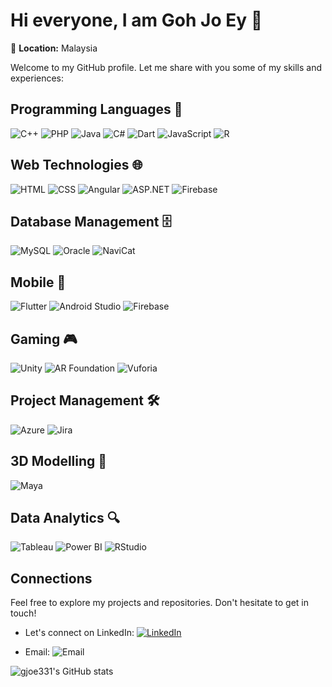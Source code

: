 # Hi everyone, I am Goh Jo Ey 👋

📍 **Location:** Malaysia <br>

Welcome to my GitHub profile. Let me share with you some of my skills and experiences:

## Programming Languages 🚀
![C++](https://img.shields.io/badge/-C%2B%2B-blue?style=flat&logo=c%2B%2B&logoColor=white)
![PHP](https://img.shields.io/badge/-PHP-blue?style=flat&logo=php&logoColor=white)
![Java](https://img.shields.io/badge/-Java-orange?style=flat&logo=java&logoColor=white)
![C#](https://img.shields.io/badge/-C%23-blueviolet?style=flat&logo=c-sharp&logoColor=white)
![Dart](https://img.shields.io/badge/-Dart-blue?style=flat&logo=dart&logoColor=white)
![JavaScript](https://img.shields.io/badge/-JavaScript-yellow?style=flat&logo=javascript&logoColor=white)
![R](https://img.shields.io/badge/-R-green?style=flat&logo=r&logoColor=white)

## Web Technologies 🌐
![HTML](https://img.shields.io/badge/-HTML-orange?style=flat&logo=html5&logoColor=white)
![CSS](https://img.shields.io/badge/-CSS-blue?style=flat&logo=css3&logoColor=white)
![Angular](https://img.shields.io/badge/-Angular-red?style=flat&logo=angular&logoColor=white)
![ASP.NET](https://img.shields.io/badge/-ASP.NET-blue?style=flat&logo=.net&logoColor=white)
![Firebase](https://img.shields.io/badge/-Firebase-orange?style=flat&logo=firebase&logoColor=white)

## Database Management 🗄️
![MySQL](https://img.shields.io/badge/-MySQL-blue?style=flat&logo=mysql&logoColor=white)
![Oracle](https://img.shields.io/badge/-Oracle-red?style=flat&logo=oracle&logoColor=white)
![NaviCat](https://img.shields.io/badge/-NaviCat-lightgrey?style=flat&logo=navicat&logoColor=white)

## Mobile 📱 
![Flutter](https://img.shields.io/badge/-Flutter-blue?style=flat&logo=flutter&logoColor=white)
![Android Studio](https://img.shields.io/badge/-Android%20Studio-green?style=flat&logo=android-studio&logoColor=white)
![Firebase](https://img.shields.io/badge/-Firebase-orange?style=flat&logo=firebase&logoColor=white)

## Gaming 🎮
![Unity](https://img.shields.io/badge/-Unity-black?style=flat&logo=unity&logoColor=white)
![AR Foundation](https://img.shields.io/badge/-AR%20Foundation-lightgrey?style=flat&logo=augmented-reality&logoColor=white)
![Vuforia](https://img.shields.io/badge/-Vuforia-blue?style=flat&logo=vuforia&logoColor=white)

## Project Management 🛠️
![Azure](https://img.shields.io/badge/-Azure%20DevOps-blue?style=flat&logo=azure-devops&logoColor=white)
![Jira](https://img.shields.io/badge/-Jira-blue?style=flat&logo=jira&logoColor=white)

## 3D Modelling 📐
![Maya](https://img.shields.io/badge/-Maya-orange?style=flat&logo=autodesk&logoColor=white)

## Data Analytics 🔍
![Tableau](https://img.shields.io/badge/-Tableau-blue?style=flat&logo=tableau&logoColor=white)
![Power BI](https://img.shields.io/badge/-Power%20BI-yellow?style=flat&logo=microsoft-power-bi&logoColor=white)
![RStudio](https://img.shields.io/badge/-RStudio-green?style=flat&logo=rstudio&logoColor=white)

## Connections
Feel free to explore my projects and repositories. Don't hesitate to get in touch!
- Let's connect on LinkedIn:
[![LinkedIn](https://img.shields.io/badge/-LinkedIn-blue?style=plastic&logo=linkedin&logoColor=white)](https://www.linkedin.com/in/jo-ey-goh-405a38194/)

- Email:
 ![Email](https://img.shields.io/badge/Email-gohjoey331%40gmail.com-blue?style=flat) 


![gjoe331's GitHub stats](https://github-readme-stats.vercel.app/api?username=gjoey331&show_icons=true)
